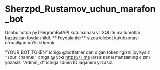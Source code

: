 # Sherzpd_Rustamov_uchun_marafon_bot
Ushbu botda pyTelegramBotAPI kutubxonasi va SQLite ma'lumotlar bazasidan foydalanildi.
**
Foydalanish**
sizda telebot kutubxonasi o'rnatilgan bo'lishi kerak.

"YOUR_BOT_TOKEN" ichiga @botfather dan olgan tokeningizni joylaysiz
"Your_channel" ichiga @ yoki https://T.me larsiz kanal manzilining o'zini yozasiz.
"Admin_id" ichiga admin ID raqamini yozasiz.
